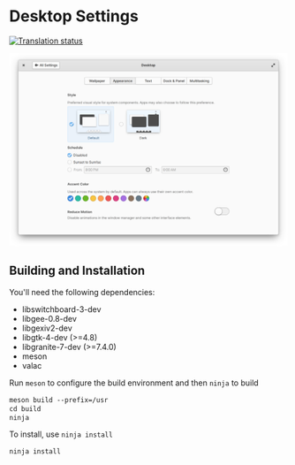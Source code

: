 # Desktop Settings
[![Translation status](https://l10n.elementary.io/widgets/switchboard/-/switchboard-plug-pantheon-shell/svg-badge.svg)](https://l10n.elementary.io/engage/switchboard/?utm_source=widget)

![screenshot](data/screenshot-appearance.png?raw=true)

## Building and Installation

You'll need the following dependencies:

* libswitchboard-3-dev
* libgee-0.8-dev
* libgexiv2-dev
* libgtk-4-dev (>=4.8)
* libgranite-7-dev (>=7.4.0)
* meson
* valac

Run `meson` to configure the build environment and then `ninja` to build

    meson build --prefix=/usr
    cd build
    ninja

To install, use `ninja install`

    ninja install
